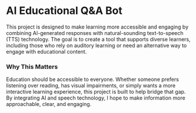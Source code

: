 # AI Educational Q&A Bot
This project is designed to make learning more accessible and engaging by combining AI-generated responses with natural-sounding text-to-speech (TTS) technology. The goal is to create a tool that supports diverse learners, including those who rely on auditory learning or need an alternative way to engage with educational content.

### Why This Matters
Education should be accessible to everyone. Whether someone prefers listening over reading, has visual impairments, or simply wants a more interactive learning experience, this project is built to help bridge that gap. By integrating AI and speech technology, I hope to make information more approachable, clear, and engaging.
